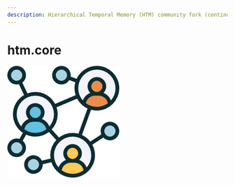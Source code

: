 ```yaml
---
description: Hierarchical Temporal Memory (HTM) community fork (continuation) of NuPIC.
---
```


# htm.core

![chapter-1](../.gitbook/assets/business.png)

